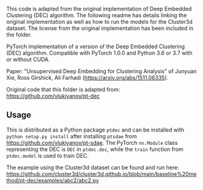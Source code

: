 This code is adapted from the original implementation of Deep Embedded Clustering (DEC) algorithm. The following readme has details linking the original implementation as well as how to run the models for the Cluster3d dataset. The license from the original implementation has been included in the folder.

PyTorch implementation of a version of the Deep Embedded Clustering (DEC) algorithm. Compatible with PyTorch 1.0.0 and Python 3.6 or 3.7 with or without CUDA.

Paper: "Unsupervised Deep Embedding for Clustering Analysis" of Junyuan Xie, Ross Girshick, Ali Farhadi (<https://arxiv.org/abs/1511.06335>).

Original code that this folder is adapted from: https://github.com/vlukiyanov/pt-dec

## Usage

This is distributed as a Python package `ptdec` and can be installed with `python setup.py install` after installing `ptsdae` from https://github.com/vlukiyanov/pt-sdae. The PyTorch `nn.Module` class representing the DEC is `DEC` in `ptdec.dec`, while the `train` function from `ptdec.model` is used to train DEC.

The example using the Cluster3d dataset can be found and run here: https://github.com/cluster3d/cluster3d.github.io/blob/main/baseline%20method/pt-dec/examples/abc2/abc2.py